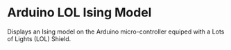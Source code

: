 # Arduino LOL Ising Model

Displays an Ising model on the Arduino micro-controller equiped with a Lots of Lights (LOL) Shield.

